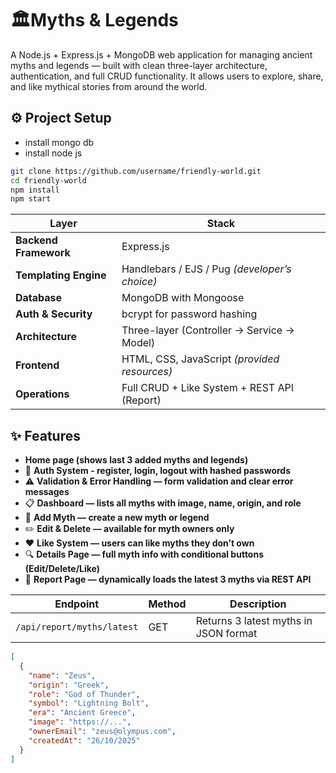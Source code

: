# 🏛️Myths & Legends
A Node.js + Express.js + MongoDB web application for managing ancient myths and legends — built with clean three-layer architecture, authentication, and full CRUD functionality.
It allows users to explore, share, and like mythical stories from around the world.

## ⚙️ Project Setup
- install mongo db
- install node js
```bash
git clone https://github.com/username/friendly-world.git
cd friendly-world
npm install
npm start
```
| Layer                 | Stack                                         |
| --------------------- | --------------------------------------------- |
| **Backend Framework** | Express.js                                    |
| **Templating Engine** | Handlebars / EJS / Pug *(developer’s choice)* |
| **Database**          | MongoDB with Mongoose                         |
| **Auth & Security**   | bcrypt for password hashing                   |
| **Architecture**      | Three-layer (Controller → Service → Model)    |
| **Frontend**          | HTML, CSS, JavaScript *(provided resources)*  |
| **Operations**        | Full CRUD + Like System + REST API (Report)   |

## ✨ Features
- **Home page (shows last 3 added myths and legends)**
- 🔐 **Auth System - register, login, logout with hashed passwords**
- ⚠️ **Validation & Error Handling — form validation and clear error messages**
- 📋 **Dashboard — lists all myths with image, name, origin, and role**
- 📝 **Add Myth — create a new myth or legend**
- ✏️ **Edit & Delete — available for myth owners only**
- ❤️ **Like System — users can like myths they don’t own**
- 🔍 **Details Page — full myth info with conditional buttons (Edit/Delete/Like)**
- 🧾 **Report Page — dynamically loads the latest 3 myths via REST API**
  
| Endpoint                   | Method | Description                           |
| -------------------------- | ------ | ------------------------------------- |
| `/api/report/myths/latest` | GET    | Returns 3 latest myths in JSON format |

```json
[
  {
    "name": "Zeus",
    "origin": "Greek",
    "role": "God of Thunder",
    "symbol": "Lightning Bolt",
    "era": "Ancient Greece",
    "image": "https://...",
    "ownerEmail": "zeus@olympus.com",
    "createdAt": "26/10/2025"
  }
]
```
